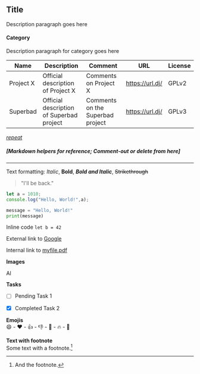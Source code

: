 ## Title

Description paragraph goes here

#### Category

Description paragraph for category goes here

| **Name** |  **Description** | **Comment** | **URL** | **License** |
|----------|-------------|-------------|---------|-------------|
| Project X | Official description of Project X | Comments on Project X | https://url.dj/ | GPLv2
| Superbad | Official description of Superbad project | Comments on the Superbad project | https://url.dj/ | GPLv3

[*repeat*](#category)



<!-- Comment-out or delete from here --> 
##### [Markdown helpers for reference; Comment-out or delete from here]
------------------------------------------------------------------

Text formatting: 
*Italic*,
 **Bold**,
 ***Bold and Italic***,
 ~~Strikethrough~~

<!-- Quote -->
> "I'll be back."

<!-- code block --> 
 ```javascript
 let a = 1010;
 console.log("Hello, World!",a);
 ```
 ```python
 message = "Hello, World!"
 print(message)
 ```

Inline code `let b = 42`

External link to [Google](https://www.google.com/)

Internal link to [myfile.pdf](./assets/myfile.pdf)


**Images**  
<!-- Markdown --> 
<!-- ![A cute cat](https://think.dj/dj/images/dj.favico.c.png "Alt text") -->
<!-- HTML Tag -->
<img src="https://think.dj/dj/images/dj.favico.c.png" alt="Alt text" width="16" height="16" />


**Tasks**  
- [ ] Pending Task 1
- [x] Completed Task 2


**Emojis**  
:smile: - 
:heart: - 
:+1: - 
:-1: - 
:100: - 
:fire: - 
:rocket: 



**Text with footnote**  
Some text with a footnote.[^1]
[^1]: And the footnote.
